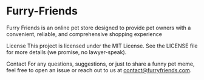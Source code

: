 # Furry-Friends
Furry Friends is an online pet store designed to provide pet owners with a convenient, reliable, and comprehensive shopping experience

License
This project is licensed under the MIT License. See the LICENSE file for more details (we promise, no lawyer-speak).

Contact
For any questions, suggestions, or just to share a funny pet meme, feel free to open an issue or reach out to us at contact@furryfriends.com.

